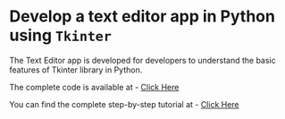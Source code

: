 # Develop a text editor app in Python using `Tkinter`

The Text Editor app is developed for developers to understand the basic features of Tkinter library in Python.

The complete code is available at - [Click Here]()

You can find the complete step-by-step tutorial at - [Click Here]()

